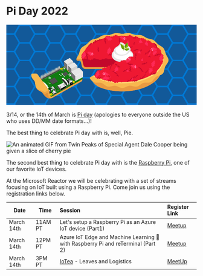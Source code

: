 # Pi Day 2022

![A cartoon of a slice of pie coming out of a pie, and on the slice is a Raspberry Pi computer](./img/pi-day-banner.png)

3/14, or the 14th of March is [Pi day](https://www.piday.org) (apologies to everyone outside the US who uses DD/MM date formats...)!

The best thing to celebrate Pi day with is, well, Pie.

![An animated GIF from Twin Peaks of Special Agent Dale Cooper being given a slice of cherry pie](https://media.giphy.com/media/l1IY2ivbsg1RgDpxS/giphy.gif)

The second best thing to celebrate Pi day with is the [Raspberry Pi](https://www.raspberrypi.org), one of our favorite IoT devices.

At the Microsoft Reactor we will be celebrating with a set of streams focusing on IoT built using a Raspberry Pi. Come join us using the registration links below.

| Date | Time | Session |  Register Link |
| --- | --- | :--- | :--- |
| March 14th | 11AM PT | Let's setup a Raspberry Pi as an Azure IoT device (Part1) | [Meetup](https://www.meetup.com/Microsoft-Reactor-Toronto/events/283825537) |
| March 14th | 12PM PT | Azure IoT Edge and Machine Learning 🧠 with Raspberry Pi and reTerminal (Part 2) | [Meetup](https://www.meetup.com/Microsoft-Reactor-Toronto/events/283825557?utm_medium=referral&utm_campaign=share-btn_savedevents_share_modal&utm_source=link) |
| March 14th | 3PM PT | [IoTea](../IoTea/README.md) - Leaves and Logistics |[MeetUp](https://www.meetup.com/Microsoft-Reactor-Redmond/events/283203111/) |
